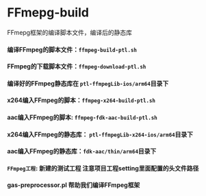 # FFmepg-build
FFmepg框架的编译脚本文件，编译后的静态库

#### 编译FFmpeg的脚本文件：`ffmpeg-build-ptl.sh`
#### FFmpeg的下载脚本文件：`ffmpeg-download-ptl.sh`
#### 编译好的FFmpeg静态库在 `ptl-ffmpegLib-ios/arm64`目录下
#### x264编入FFmpeg的脚本：`ffmpeg-x264-build-ptl.sh`
#### aac编入FFmpeg的脚本: `ffmpeg-fdk-aac-build-ptl.sh`
#### x264编入FFmpeg的静态库： `ptl-ffmpegLib-x264-ios/arm64`目录下
#### aac编入FFmpeg的静态库：`fdk-aac/thin/arm64`目录下
#### `FFmpeg工程`: 新建的测试工程 注意项目工程setting里面配置的头文件路径
#### gas-preprocessor.pl 帮助我们编译FFmpeg框架
